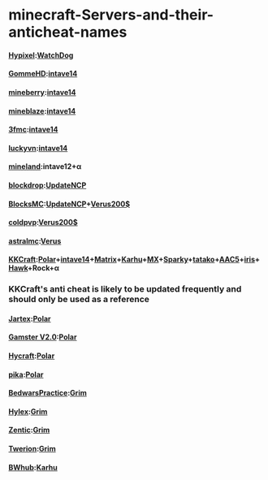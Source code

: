 # minecraft-Servers-and-their-anticheat-names

#### [Hypixel](ilovehack.hypixel.io):[WatchDog](https://support.hypixel.net/hc/en-us/articles/360019613300-About-the-Hypixel-Watchdog-System)
#### [GommeHD](gommeHD.net):[intave14](https://intave.ac/frontpage)
#### [mineberry](mc.mineberry.org):[intave14](https://intave.ac/frontpage)
#### [mineblaze](mineblaze.ru):[intave14](https://intave.ac/frontpage)
#### [3fmc](3fmc.com):[intave14](https://intave.ac/frontpage)
#### [luckyvn](mc.luckyvn.com):[intave14](https://intave.ac/frontpage)
#### [mineland](mc.mineland.net):intave12+α
#### [blockdrop](playmc.games):[UpdateNCP](https://github.com/Updated-NoCheatPlus/NoCheatPlus)
#### [BlocksMC](ccc.blocksmc.com):[UpdateNCP](https://github.com/Updated-NoCheatPlus/NoCheatPlus)+[Verus200$](https://verus.ac/)
#### [coldpvp](play.coldnetwork.net):[Verus200$](https://verus.ac/)
#### [astralmc](astralmc.cc):[Verus](https://verus.ac/)
#### [KKCraft](mc.163mc.cn):[Polar](https://polar.top/)+[intave14](https://intave.ac/frontpage)+[Matrix](https://matrix.rip/)+[Karhu](https://www.karhu.ac/)+[MX](https://www.spigotmc.org/resources/mx-anticheat-killaura-aim-detection-1-8-1-21.123341/)+[Sparky](https://builtbybit.com/threads/60-sparky-anti-cheat-advanced-unique-unmatched-the-only-anti-cheat-you-will-ever-need.603663/)+[tatako](https://bbs.hezhongkj.top/forum.php?mod=viewthread&tid=376)+[AAC5](https://nullforums.net/resources/aac-advanced-anti-cheat-hack-kill-aura-blocker.694/)+[iris](https://www.spigotmc.org/resources/iris-anticheat-advanced-cheat-detection-antivpn-1-8-1-13.53721/)+[Hawk](https://www.spigotmc.org/resources/hawk-anticheat-mc-1-7-10-1-8-8.40343/)+Rock+α
### KKCraft's anti cheat is likely to be updated frequently and should only be used as a reference
#### [Jartex](jartex.fun):[Polar](https://polar.top/)
#### [Gamster V2.0](mc.gamster.org):[Polar](https://polar.top/)
#### [Hycraft](mc.hycraft.us):[Polar](https://polar.top/)
#### [pika](pika.host):[Polar](https://polar.top/)
#### [BedwarsPractice](BedwarsPractice.club):[Grim](https://grim.ac/)
#### [Hylex](hylex.gg):[Grim](https://grim.ac/)
#### [Zentic](Zentic.cc):[Grim](https://grim.ac/)
#### [Twerion](play.twerion.net):[Grim](https://grim.ac/)
#### [BWhub](bwhub.net):[Karhu](https://www.karhu.ac/)
